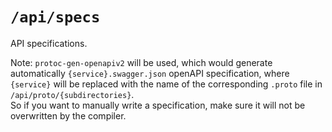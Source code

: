 # `/api/specs`

API specifications.

Note: `protoc-gen-openapiv2` will be used, which would generate automatically `{service}.swagger.json` openAPI specification, where `{service}` will be replaced with the name of the corresponding `.proto` file in `/api/proto/{subdirectories}`.<br>
So if you want to manually write a specification, make sure it will not be overwritten by the compiler.

